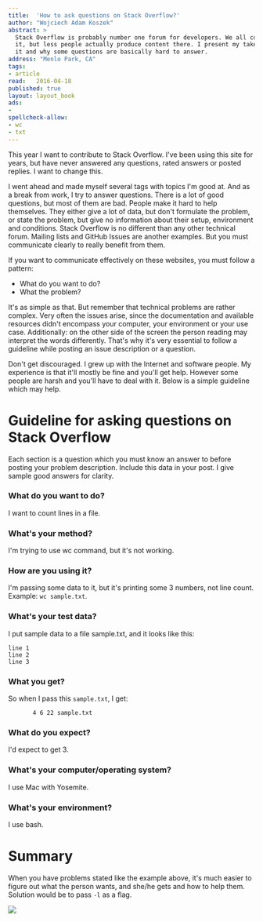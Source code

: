 ```yaml
---
title:	'How to ask questions on Stack Overflow?'
author: "Wojciech Adam Koszek"
abstract: >
  Stack Overflow is probably number one forum for developers. We all consume
  it, but less people actually produce content there. I present my take on
  it and why some questions are basically hard to answer.
address: "Menlo Park, CA"
tags:
- article
read:	2016-04-18
published: true
layout:	layout_book
ads:
- 
spellcheck-allow:
- wc
- txt
---
```


This year I want to contribute to Stack Overflow. I've been using this
site for years, but have never answered any questions, rated answers or
posted replies. I want to change this.

I went ahead and made myself several tags with topics I'm good at. And
as a break from work, I try to answer questions. There is a lot of good
questions, but most of them are bad. People make it hard to help
themselves. They either give a lot of data, but don't formulate the
problem, or state the problem, but give no information about their
setup, environment and conditions. Stack Overflow is no different than
any other technical forum. Mailing lists and GitHub Issues are another
examples. But you must communicate clearly to really benefit from them.

If you want to communicate effectively on these websites, you must
follow a pattern:

-   What do you want to do?
-   What the problem?

It's as simple as that. But remember that technical problems are rather
complex. Very often the issues arise, since the documentation and
available resources didn't encompass your computer, your environment or
your use case. Additionally: on the other side of the screen the person
reading may interpret the words differently. That's why it's very
essential to follow a guideline while posting an issue description or a
question.

Don't get discouraged. I grew up with the Internet and software people.
My experience is that it'll mostly be fine and you'll get help. However
some people are harsh and you'll have to deal with it. Below is a simple
guideline which may help.

# Guideline for asking questions on Stack Overflow

Each section is a question which you must know an answer to before
posting your problem description. Include this data in your post. I give
sample good answers for clarity.

### What do you want to do?

I want to count lines in a file.

### What's your method?

I'm trying to use wc command, but it's not working.

### How are you using it?

I'm passing some data to it, but it's printing some 3 numbers, not line
count. Example: `wc sample.txt`.

### What's your test data?

I put sample data to a file sample.txt, and it looks like this:

```
line 1
line 2
line 3
```

### What you get?

So when I pass this `sample.txt`, I get:

```
       4 6 22 sample.txt
```

### What do you expect?

I'd expect to get 3.

### What's your computer/operating system?

I use Mac with Yosemite.

### What's your environment?

I use bash.

# Summary

When you have problems stated like the example above, it's much easier
to figure out what the person wants, and she/he gets and how to help
them. Solution would be to pass `-l` as a flag.

![](2016-04-18-how-to-ask-questions-on-stack-overflow/image01.jpg)
